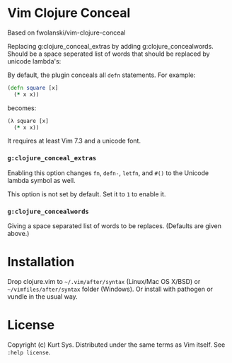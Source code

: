 Vim Clojure Conceal
===================
Based on fwolanski/vim-clojure-conceal

Replacing g:clojure_conceal_extras by adding g:clojure_concealwords. Should be a space seperated list of words that should be replaced by unicode lambda's:

By default, the plugin conceals all `defn` statements.
For example:

```clojure
(defn square [x]
  (* x x))
```

becomes:

```clojure
(λ square [x]
  (* x x))
```

It requires at least Vim 7.3 and a unicode font.

### `g:clojure_conceal_extras`

Enabling this option changes `fn`, `defn-`, `letfn`, and `#()` to the
Unicode lambda symbol as well.

This option is not set by default. Set it to `1` to enable it.

### `g:clojure_concealwords`

Giving a space separated list of words to be replaces. (Defaults are given above.)

Installation
============

Drop clojure.vim to `~/.vim/after/syntax` (Linux/Mac OS X/BSD) or
`~/vimfiles/after/syntax` folder (Windows). Or install with pathogen or vundle
in the usual way.

License
=======

Copyright (c) Kurt Sys. Distributed under the same terms as Vim itself.
See `:help license`.

